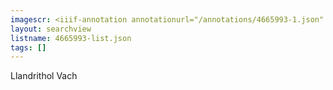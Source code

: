 ```yaml
---
imagescr: <iiif-annotation annotationurl="/annotations/4665993-1.json" styling="image_only:true"></iiif-annotation>
layout: searchview
listname: 4665993-list.json
tags: []
---
```

Llandrithol Vach